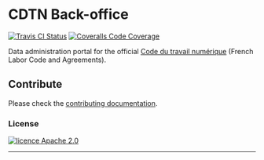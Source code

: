 # CDTN Back-office

[![Travis CI Status][img-travis]][link-travis]
[![Coveralls Code Coverage][img-codecov]][link-codecov]

Data administration portal for the official [Code du travail numérique][link-cdtn] (French Labor
Code and Agreements).

## Contribute

Please check the [contributing documentation][link-contributing].

### License

[![licence Apache 2.0][img-license]][link-license]

---

[img-codecov]: https://img.shields.io/codecov/c/github/SocialGouv/code-du-travail-backoffice?style=flat-square
[img-license]: https://img.shields.io/github/license/SocialGouv/code-du-travail-backoffice?style=for-the-badge
[img-travis]: https://img.shields.io/travis/SocialGouv/code-du-travail-backoffice/dev.svg?style=flat-square

[link-cdtn]: https://code.travail.gouv.fr/
[link-codecov]: https://codecov.io/gh/SocialGouv/code-du-travail-backoffice
[link-contributing]: https://github.com/SocialGouv/code-du-travail-backoffice/blob/master/CONTRIBUTING.md
[link-license]: https://github.com/SocialGouv/code-du-travail-backoffice/blob/master/LICENSE
[link-travis]: https://travis-ci.com/SocialGouv/code-du-travail-backoffice
